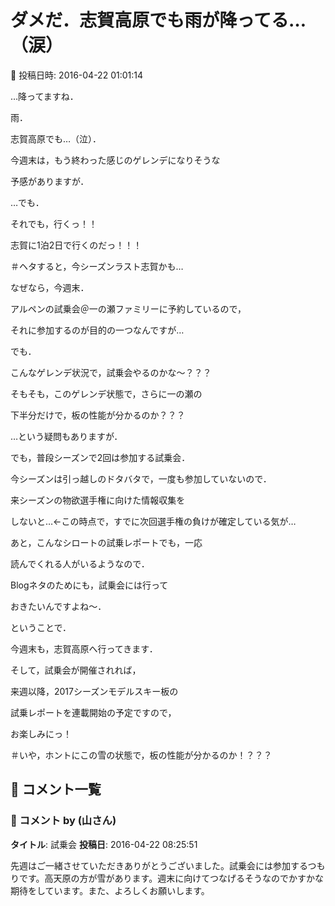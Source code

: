 # ダメだ．志賀高原でも雨が降ってる…（涙）

📅 投稿日時: 2016-04-22 01:01:14

…降ってますね．


雨．


志賀高原でも…（泣）．





今週末は，もう終わった感じのゲレンデになりそうな


予感がありますが．





…でも．


それでも，行くっ！！


志賀に1泊2日で行くのだっ！！！


＃ヘタすると，今シーズンラスト志賀かも…





なぜなら，今週末．


アルペンの試乗会＠一の瀬ファミリーに予約しているので，


それに参加するのが目的の一つなんですが…


でも．


こんなゲレンデ状況で，試乗会やるのかな～？？？





そもそも，このゲレンデ状態で，さらに一の瀬の


下半分だけで，板の性能が分かるのか？？？


…という疑問もありますが．





でも，普段シーズンで2回は参加する試乗会．


今シーズンは引っ越しのドタバタで，一度も参加していないので．


来シーズンの物欲選手権に向けた情報収集を


しないと…←この時点で，すでに次回選手権の負けが確定している気が…





あと，こんなシロートの試乗レポートでも，一応


読んでくれる人がいるようなので．


Blogネタのためにも，試乗会には行って


おきたいんですよね～．





ということで．


今週末も，志賀高原へ行ってきます．


そして，試乗会が開催されれば，


来週以降，2017シーズンモデルスキー板の


試乗レポートを連載開始の予定ですので，


お楽しみにっ！





＃いや，ホントにこの雪の状態で，板の性能が分かるのか！？？？

## 💬 コメント一覧

### 💬 コメント by (山さん)
**タイトル**: 試乗会
**投稿日**: 2016-04-22 08:25:51

先週はご一緒させていただきありがとうございました。試乗会には参加するつもりです。高天原の方が雪があります。週末に向けてつなげるそうなのでかすかな期待をしています。また、よろしくお願いします。


